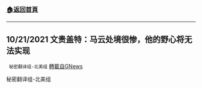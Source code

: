###  [:house:返回首頁](https://github.com/ourhimalayas/txt)
---


## 10/21/2021 文贵盖特：马云处境很惨，他的野心将无法实现
` 秘密翻译组-北美组` [轉載自GNews](https://gnews.org/zh-hans/1609123/)

秘密翻译组-北美组
